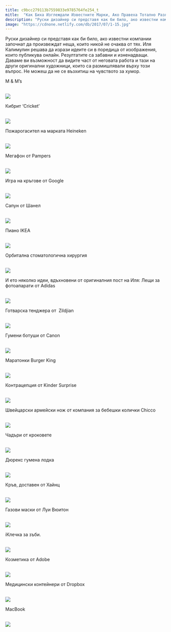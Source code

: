 ```yaml
---
title: c9bcc279113b7559833e9785764fe254_t
mitle:  "Как Биха Изглеждали Известните Марки, Ако Правеха Тотално Различни Продукти!"
description: "Руски дизайнер си представя как би било, ако известни компании започнат да произвеждат неща, които никой не очаква от тях. Иля Калимулин решава да изрази идеите си в"
image: "https://cdnone.netlify.com/db/2017/07/1-15.jpg"
---
```


 <p>Руски дизайнер си представя как би било, ако известни компании започнат да произвеждат неща, които никой не очаква от тях. Иля Калимулин решава да изрази идеите си в поредица от изображения, които публикува онлайн. Резултатите са забавни и изненадващи. Даваме ви възможност да видите част от неговата работа и тази на други оригинални художници, които са размишлявали върху този въпрос. Не можеш да не се възхитиш на чувството за хумор.</p>      <p> M &amp; M’s</p> <p> <br/><img src="https://cdnone.netlify.com/db/2017/07/1-15.jpg"/><br/></p> <p>Кибрит ‘Cricket’</p>      <p> <br/><img src="https://cdnone.netlify.com/db/2017/07/2-15.jpg"/><br/></p> <p>Пожарогасител на марката Heineken</p> <p> <br/><img src="https://cdnone.netlify.com/db/2017/07/3-15.jpg"/><br/></p> <p>Мегафон от Pampers</p>      <p> <br/><img src="https://cdnone.netlify.com/db/2017/07/4-15.jpg"/><br/></p> <p>Игра на кръгове от Google</p> <p> <br/><img src="https://cdnone.netlify.com/db/2017/07/5-15.jpg"/><br/></p> <p>Сапун от Шанел</p> <p> <br/><img src="https://cdnone.netlify.com/db/2017/07/6-16.jpg"/><br/></p>  <p>Пиано IKEA</p>      <p> <br/><img src="https://cdnone.netlify.com/db/2017/07/7-14.jpg"/><br/></p> <p>Орбитална стоматологична хирургия</p> <p> <br/><img src="https://cdnone.netlify.com/db/2017/07/8-17.jpg"/><br/></p> <p>И ето няколко идеи, вдъхновени от оригиналния пост на Иля: Лещи за фотоапарати от Adidas</p>      <p> <br/><img src="https://cdnone.netlify.com/db/2017/07/9-13.jpg"/><br/></p> <p>Готварска тенджера от  Zildjian</p> <p> <br/><img src="https://cdnone.netlify.com/db/2017/07/10-17.jpg"/><br/></p> <p>Гумени ботуши от Canon</p> <p> <br/><img src="https://cdnone.netlify.com/db/2017/07/11-13.jpg"/><br/></p> <p>Маратонки Burger King</p> <p> <br/><img src="https://cdnone.netlify.com/db/2017/07/12-13.jpg"/><br/></p> <p>Контрацепция от Kinder Surprise</p> <p> <br/><img src="https://cdnone.netlify.com/db/2017/07/13-13.jpg"/><br/></p> <p>Швейцарски армейски нож от компания за бебешки колички Chicco</p> <p> <br/><img src="https://cdnone.netlify.com/db/2017/07/14-12.jpg"/><br/></p> <p>Чадъри от кроковете</p> <p> <br/><img src="https://cdnone.netlify.com/db/2017/07/15-11.jpg"/><br/></p> <p>Дюрекс гуменa лодка</p> <p> <br/><img src="https://cdnone.netlify.com/db/2017/07/16-9.jpg"/><br/></p>  <p>Кръв, доставен от Хайнц</p> <p> <br/><img src="https://cdnone.netlify.com/db/2017/07/17-8.jpg"/><br/></p> <p>Газови маски от Луи Вюитон</p> <p> <br/><img src="https://cdnone.netlify.com/db/2017/07/18-7.jpg"/><br/></p> <p>iКлечка за зъби.</p> <p> <br/><img src="https://cdnone.netlify.com/db/2017/07/19-5.jpg"/><br/></p> <p>Козметика от Adobe</p> <p> <br/><img src="https://cdnone.netlify.com/db/2017/07/20-5.jpg"/><br/></p> <p>Медицински контейнери от Dropbox</p> <p> <br/><img src="https://cdnone.netlify.com/db/2017/07/21-3.jpg"/><br/></p>  <p>MacBook</p> <p> <br/><img src="https://cdnone.netlify.com/db/2017/07/22-3.jpg"/><br/></p>       
